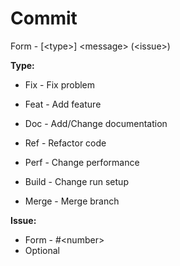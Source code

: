 # Commit
Form - [\<type>] \<message> (\<issue>)

**Type:**
- Fix - Fix problem

- Feat - Add feature

- Doc - Add/Change documentation

- Ref - Refactor code

- Perf - Change performance

- Build - Change run setup

- Merge - Merge branch

**Issue:**
- Form - \#\<number>
- Optional